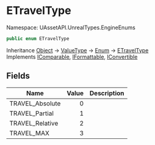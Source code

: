 # ETravelType

Namespace: UAssetAPI.UnrealTypes.EngineEnums

```csharp
public enum ETravelType
```

Inheritance [Object](https://docs.microsoft.com/en-us/dotnet/api/system.object) → [ValueType](https://docs.microsoft.com/en-us/dotnet/api/system.valuetype) → [Enum](https://docs.microsoft.com/en-us/dotnet/api/system.enum) → [ETravelType](./uassetapi.unrealtypes.engineenums.etraveltype.md)<br>
Implements [IComparable](https://docs.microsoft.com/en-us/dotnet/api/system.icomparable), [IFormattable](https://docs.microsoft.com/en-us/dotnet/api/system.iformattable), [IConvertible](https://docs.microsoft.com/en-us/dotnet/api/system.iconvertible)

## Fields

| Name | Value | Description |
| --- | --: | --- |
| TRAVEL_Absolute | 0 |  |
| TRAVEL_Partial | 1 |  |
| TRAVEL_Relative | 2 |  |
| TRAVEL_MAX | 3 |  |
